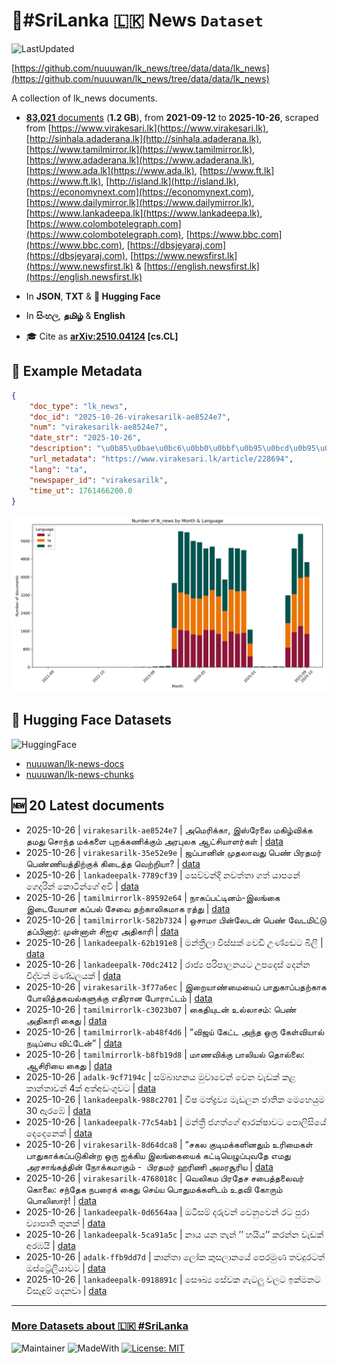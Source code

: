 # 📄#SriLanka 🇱🇰 News `Dataset`

![LastUpdated](https://img.shields.io/badge/last_updated-2025--10--26_13:47:03-green)

[https://github.com/nuuuwan/lk_news/tree/data/data/lk_news](https://github.com/nuuuwan/lk_news/tree/data/data/lk_news)

A collection of lk_news documents.

- [**83,021** documents](https://github.com/nuuuwan/lk_news/tree/data/data/lk_news) (**1.2 GB**), from **2021-09-12** to **2025-10-26**, scraped from [https://www.virakesari.lk](https://www.virakesari.lk), [http://sinhala.adaderana.lk](http://sinhala.adaderana.lk), [https://www.tamilmirror.lk](https://www.tamilmirror.lk), [https://www.adaderana.lk](https://www.adaderana.lk), [https://www.ada.lk](https://www.ada.lk), [https://www.ft.lk](https://www.ft.lk), [http://island.lk](http://island.lk), [https://economynext.com](https://economynext.com), [https://www.dailymirror.lk](https://www.dailymirror.lk), [https://www.lankadeepa.lk](https://www.lankadeepa.lk), [https://www.colombotelegraph.com](https://www.colombotelegraph.com), [https://www.bbc.com](https://www.bbc.com), [https://dbsjeyaraj.com](https://dbsjeyaraj.com), [https://www.newsfirst.lk](https://www.newsfirst.lk) & [https://english.newsfirst.lk](https://english.newsfirst.lk)

- In **JSON**, **TXT** & **🤗 Hugging Face**

- In **සිංහල**, **தமிழ்** & **English**

- 🎓 Cite as **[arXiv:2510.04124](https://arxiv.org/abs/2510.04124) [cs.CL]**

## 📝 Example Metadata

```json
{
    "doc_type": "lk_news",
    "doc_id": "2025-10-26-virakesarilk-ae8524e7",
    "num": "virakesarilk-ae8524e7",
    "date_str": "2025-10-26",
    "description": "\u0b85\u0bae\u0bc6\u0bb0\u0bbf\u0b95\u0bcd\u0b95\u0bbe, \u0b87\u0bb8\u0bcd\u0bb0\u0bc7\u0bb2\u0bc8 \u0bae\u0b95\u0bbf\u0bb4\u0bcd\u0bb5\u0bbf\u0b95\u0bcd\u0b95 \u0ba4\u0bae\u0ba4\u0bc1 \u0b9a\u0bca\u0ba8\u0bcd\u0ba4 \u0bae\u0b95\u0bcd\u0b95\u0bb3\u0bc8 \u0baa\u0bc1\u0bb1\u0b95\u0bcd\u0b95\u0ba3\u0bbf\u0b95\u0bcd\u0b95\u0bc1\u0bae\u0bcd \u0b85\u0bb0\u0baa\u0bc1\u0bb2\u0b95  \u0b86\u0b9f\u0bcd\u0b9a\u0bbf\u0baf\u0bbe\u0bb3\u0bb0\u0bcd\u0b95\u0bb3\u0bcd",
    "url_metadata": "https://www.virakesari.lk/article/228694",
    "lang": "ta",
    "newspaper_id": "virakesarilk",
    "time_ut": 1761466200.0
}
```

![Chart](https://raw.githubusercontent.com/nuuuwan/lk_news/refs/heads/data/data/lk_news/docs_by_month_and_lang.png)

## 🤗 Hugging Face Datasets

![HuggingFace](https://img.shields.io/badge/-HuggingFace-FDEE21?style=for-the-badge&logo=HuggingFace)

- [nuuuwan/lk-news-docs](https://huggingface.co/datasets/nuuuwan/lk-news-docs)
- [nuuuwan/lk-news-chunks](https://huggingface.co/datasets/nuuuwan/lk-news-chunks)

## 🆕 20 Latest documents

- 2025-10-26 | `virakesarilk-ae8524e7` | அமெரிக்கா, இஸ்ரேலை மகிழ்விக்க தமது சொந்த மக்களை புறக்கணிக்கும் அரபுலக  ஆட்சியாளர்கள் | [data](https://github.com/nuuuwan/lk_news/tree/data/data/lk_news/2020s/2025/2025-10-26-virakesarilk-ae8524e7)
- 2025-10-26 | `virakesarilk-35e52e9e` | ஜப்­பானின் முத­லா­வது பெண் பிர­தமர் பெண்­ணி­யத்­திற்குக் கிடைத்த வெற்­றியா? | [data](https://github.com/nuuuwan/lk_news/tree/data/data/lk_news/2020s/2025/2025-10-26-virakesarilk-35e52e9e)
- 2025-10-26 | `lankadeepalk-7789cf39` | සෙව්වන්දි  නවත්තා ගත් යාපනේ ගෙදරින් කොටින්ගේ අවි | [data](https://github.com/nuuuwan/lk_news/tree/data/data/lk_news/2020s/2025/2025-10-26-lankadeepalk-7789cf39)
- 2025-10-26 | `tamilmirrorlk-89592e64` | நாகப்பட்டினம்-இலங்கை இடையேயான கப்பல் சேவை தற்காலிகமாக ரத்து | [data](https://github.com/nuuuwan/lk_news/tree/data/data/lk_news/2020s/2025/2025-10-26-tamilmirrorlk-89592e64)
- 2025-10-26 | `tamilmirrorlk-582b7324` | ஒசாமா பின்லேடன் பெண் வேடமிட்டு   தப்பினார்: முன்னாள் சிஐஏ அதிகாரி | [data](https://github.com/nuuuwan/lk_news/tree/data/data/lk_news/2020s/2025/2025-10-26-tamilmirrorlk-582b7324)
- 2025-10-26 | `lankadeepalk-62b191e8` | මන්ත්‍රීලා විස්සක් වෙඩි  උණ්ඩෙට බිලි | [data](https://github.com/nuuuwan/lk_news/tree/data/data/lk_news/2020s/2025/2025-10-26-lankadeepalk-62b191e8)
- 2025-10-26 | `lankadeepalk-70dc2412` | රාජ්‍ය පරිපාලනයට උපදෙස් දෙන්න විද්වත් මණ්ඩලයක් | [data](https://github.com/nuuuwan/lk_news/tree/data/data/lk_news/2020s/2025/2025-10-26-lankadeepalk-70dc2412)
- 2025-10-26 | `virakesarilk-3f77a6ec` | இறை­யாண்­மையைப் பாது­காப்­ப­தற்­காக போலித்­த­க­வல்­க­ளுக்கு எதி­ரான போராட்டம் | [data](https://github.com/nuuuwan/lk_news/tree/data/data/lk_news/2020s/2025/2025-10-26-virakesarilk-3f77a6ec)
- 2025-10-26 | `tamilmirrorlk-c3023b07` | கைதியுடன் உல்லாசம்: பெண் அதிகாரி கைது | [data](https://github.com/nuuuwan/lk_news/tree/data/data/lk_news/2020s/2025/2025-10-26-tamilmirrorlk-c3023b07)
- 2025-10-26 | `tamilmirrorlk-ab48f4d6` | “விஜய் கேட்ட அந்த ஒரு கேள்வியால் நடிப்பை விட்டேன்” | [data](https://github.com/nuuuwan/lk_news/tree/data/data/lk_news/2020s/2025/2025-10-26-tamilmirrorlk-ab48f4d6)
- 2025-10-26 | `tamilmirrorlk-b8fb19d8` | மாணவிக்கு பாலியல் தொல்லை:  ஆசிரியை கைது | [data](https://github.com/nuuuwan/lk_news/tree/data/data/lk_news/2020s/2025/2025-10-26-tamilmirrorlk-b8fb19d8)
- 2025-10-26 | `adalk-9cf7194c` | සම්බාහනය මුවාවෙන් වෙන වැඩක් කළ කාන්තාවන් 4ක් අත්අඩංගුවට | [data](https://github.com/nuuuwan/lk_news/tree/data/data/lk_news/2020s/2025/2025-10-26-adalk-9cf7194c)
- 2025-10-26 | `lankadeepalk-988c2701` | විෂ මත්ද්‍රව්‍ය මැඩලන ජාතික මෙහෙයුම  30 ඇරඹේ | [data](https://github.com/nuuuwan/lk_news/tree/data/data/lk_news/2020s/2025/2025-10-26-lankadeepalk-988c2701)
- 2025-10-26 | `lankadeepalk-77c54ab1` | මන්ත්‍රී ජගත්ගේ ආරක්ෂාවට පොලිසියේ දෙදෙනෙක් | [data](https://github.com/nuuuwan/lk_news/tree/data/data/lk_news/2020s/2025/2025-10-26-lankadeepalk-77c54ab1)
- 2025-10-26 | `virakesarilk-8d64dca8` | “சகல குடிமக்களினதும் உரிமைகள் பாதுகாக்கப்படுகின்ற ஒரு ஐக்கிய இலங்கையைக் கட்டியெழுப்புவதே எமது அரசாங்கத்தின் நோக்கமாகும் -  பிரதமர் ஹரிணி அமரசூரிய | [data](https://github.com/nuuuwan/lk_news/tree/data/data/lk_news/2020s/2025/2025-10-26-virakesarilk-8d64dca8)
- 2025-10-26 | `virakesarilk-4768018c` | வெலிகம பிரதேச சபைத்தலைவர் கொலை: சந்தேக நபரைக் கைது செய்ய பொதுமக்களிடம் உதவி கோரும் பொலிஸார்! | [data](https://github.com/nuuuwan/lk_news/tree/data/data/lk_news/2020s/2025/2025-10-26-virakesarilk-4768018c)
- 2025-10-26 | `lankadeepalk-0d6564aa` | ඔටිසම් දරුවන් වෙනුවෙන් රට පුරා ව්‍යාපෘති තුනක් | [data](https://github.com/nuuuwan/lk_news/tree/data/data/lk_news/2020s/2025/2025-10-26-lankadeepalk-0d6564aa)
- 2025-10-26 | `lankadeepalk-5ca91a5c` | නාය යන තැන් ’’ හයිය’’ කරන්න වැඩක් අරඹයි | [data](https://github.com/nuuuwan/lk_news/tree/data/data/lk_news/2020s/2025/2025-10-26-lankadeepalk-5ca91a5c)
- 2025-10-26 | `adalk-ffb9dd7d` | කාන්තා ලෝක කුසලානයේ පෙරමුණ තවදුරටත් ඔස්ට්‍රේලියාවට | [data](https://github.com/nuuuwan/lk_news/tree/data/data/lk_news/2020s/2025/2025-10-26-adalk-ffb9dd7d)
- 2025-10-26 | `lankadeepalk-0918891c` | සෞඛ්‍ය සේවක ගැටලු වලට ඉක්මනට විසැඳුම් දෙනවා | [data](https://github.com/nuuuwan/lk_news/tree/data/data/lk_news/2020s/2025/2025-10-26-lankadeepalk-0918891c)

---

### [More Datasets about 🇱🇰 #SriLanka](https://github.com/nuuuwan/lk_datasets)

![Maintainer](https://img.shields.io/badge/maintainer-nuuuwan-red)
![MadeWith](https://img.shields.io/badge/made_with-python-blue)
[![License: MIT](https://img.shields.io/badge/License-MIT-yellow.svg)](https://opensource.org/licenses/MIT)

